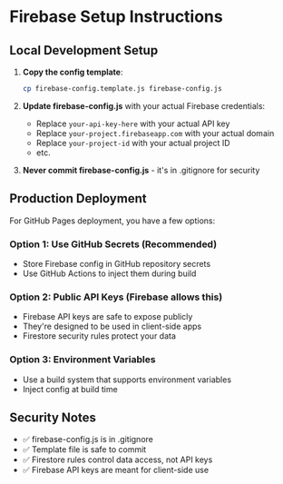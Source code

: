# Firebase Setup Instructions

## Local Development Setup

1. **Copy the config template**:
   ```bash
   cp firebase-config.template.js firebase-config.js
   ```

2. **Update firebase-config.js** with your actual Firebase credentials:
   - Replace `your-api-key-here` with your actual API key
   - Replace `your-project.firebaseapp.com` with your actual domain
   - Replace `your-project-id` with your actual project ID
   - etc.

3. **Never commit firebase-config.js** - it's in .gitignore for security

## Production Deployment

For GitHub Pages deployment, you have a few options:

### Option 1: Use GitHub Secrets (Recommended)
- Store Firebase config in GitHub repository secrets
- Use GitHub Actions to inject them during build

### Option 2: Public API Keys (Firebase allows this)
- Firebase API keys are safe to expose publicly
- They're designed to be used in client-side apps
- Firestore security rules protect your data

### Option 3: Environment Variables
- Use a build system that supports environment variables
- Inject config at build time

## Security Notes

- ✅ firebase-config.js is in .gitignore
- ✅ Template file is safe to commit
- ✅ Firestore rules control data access, not API keys
- ✅ Firebase API keys are meant for client-side use
